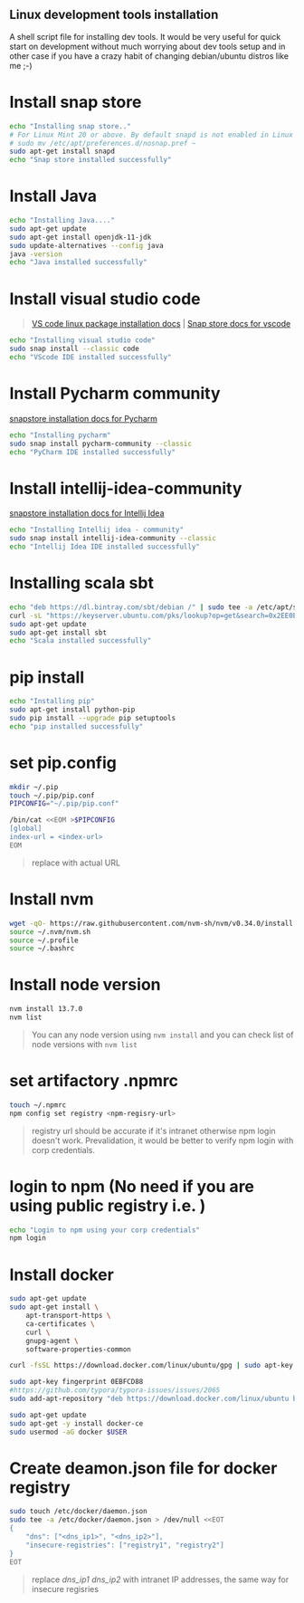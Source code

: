 ## Linux development tools installation
A shell script file for installing dev tools. It would be very useful for quick start on development without much worrying about dev tools setup and in other case if you have a crazy habit of changing debian/ubuntu distros like me ;-)

# Install snap store
```sh
echo "Installing snap store.."
# For Linux Mint 20 or above. By default snapd is not enabled in Linux Mint 20 or higher. To enable, use the below command.
# sudo mv /etc/apt/preferences.d/nosnap.pref ~ 
sudo apt-get install snapd
echo "Snap store installed successfully"
```

# Install Java
```sh
echo "Installing Java...."
sudo apt-get update
sudo apt-get install openjdk-11-jdk
sudo update-alternatives --config java
java -version
echo "Java installed successfully"
```

# Install visual studio code
> [VS code linux package installation docs](https://code.visualstudio.com/docs/setup/linux)  | [Snap store docs for vscode](https://snapcraft.io/install/code/mint)
```sh
echo "Installing visual studio code"
sudo snap install --classic code
echo "VScode IDE installed successfully"
```

# Install Pycharm community
[snapstore installation docs for Pycharm](https://snapcraft.io/install/pycharm-community/mint)
```sh
echo "Installing pycharm"
sudo snap install pycharm-community --classic
echo "PyCharm IDE installed successfully"
```

# Install intellij-idea-community
[snapstore installation docs for Intellij Idea](https://snapcraft.io/install/intellij-idea-community/mint)
```sh
echo "Installing Intellij idea - community"
sudo snap install intellij-idea-community --classic
echo "Intellij Idea IDE installed successfully"
```
# Installing scala sbt
```sh
echo "deb https://dl.bintray.com/sbt/debian /" | sudo tee -a /etc/apt/sources.list.d/sbt.list
curl -sL "https://keyserver.ubuntu.com/pks/lookup?op=get&search=0x2EE0EA64E40A89B84B2DF73499E82A75642AC823" | sudo apt-key add
sudo apt-get update
sudo apt-get install sbt
echo "Scala installed successfully"
```

# pip install
```sh
echo "Installing pip"
sudo apt-get install python-pip
sudo pip install --upgrade pip setuptools
echo "pip installed successfully"
```
# set pip.config
```sh
mkdir ~/.pip
touch ~/.pip/pip.conf
PIPCONFIG="~/.pip/pip.conf"

/bin/cat <<EOM >$PIPCONFIG
[global]
index-url = <index-url>
EOM
```
> replace <index-url> with actual URL

# Install nvm
```sh
wget -qO- https://raw.githubusercontent.com/nvm-sh/nvm/v0.34.0/install.sh | bash
source ~/.nvm/nvm.sh
source ~/.profile
source ~/.bashrc
```

# Install node version
```sh
nvm install 13.7.0
nvm list
```
> You can any node version using `nvm install` and you can check list of node versions with `nvm list`

# set artifactory .npmrc
```sh
touch ~/.npmrc
npm config set registry <npm-regisry-url>
```
> registry url should be accurate if it's intranet otherwise npm login doesn't work. Prevalidation, it would be better to verify npm login with corp credentials.

# login to npm (No need if you are using public registry i.e. )
```sh
echo "Login to npm using your corp credentials"
npm login
```

# Install docker
```sh
sudo apt-get update
sudo apt-get install \
    apt-transport-https \
    ca-certificates \
    curl \
    gnupg-agent \
    software-properties-common

curl -fsSL https://download.docker.com/linux/ubuntu/gpg | sudo apt-key add -

sudo apt-key fingerprint 0EBFCD88
#https://github.com/typora/typora-issues/issues/2065
sudo add-apt-repository "deb https://download.docker.com/linux/ubuntu bionic stable"

sudo apt-get update
sudo apt-get -y install docker-ce
sudo usermod -aG docker $USER
```

# Create deamon.json file for docker registry
```sh
sudo touch /etc/docker/daemon.json
sudo tee -a /etc/docker/daemon.json > /dev/null <<EOT
{
    "dns": ["<dns_ip1>", "<dns_ip2>"],
    "insecure-registries": ["registry1", "registry2"]
}
EOT
```
> replace *dns_ip1* *dns_ip2* with intranet IP addresses, the same way for insecure regisries
